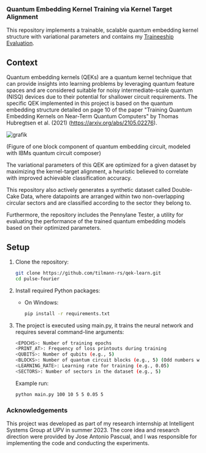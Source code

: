 ### Quantum Embedding Kernel Training via Kernel Target Alignment

This repository implements a trainable, scalable quantum embedding kernel structure with variational parameters and contains my [Traineeship Evaluation](Traineeship_Certificate_Tilmann.pdf).


## Context

Quantum embedding kernels (QEKs) are a quantum kernel technique that can provide insights into learning problems by leveraging quantum feature spaces and are considered suitable for noisy intermediate-scale quantum (NISQ) devices due to their potential for shallower circuit requirements. The specific QEK implemented in this project is based on the quantum embedding structure detailed on page 10 of the paper "Training Quantum Embedding Kernels on Near-Term Quantum Computers" by Thomas Hubregtsen et al. (2021) (https://arxiv.org/abs/2105.02276). 

![grafik](https://github.com/user-attachments/assets/5b9b11c8-2b63-4c5a-a00c-95616cfffa59)

(Figure of one block component of quantum embedding circuit, modeled with IBMs quantum circuit composer)

The variational parameters of this QEK are optimized for a given dataset by maximizing the kernel-target alignment, a heuristic believed to correlate with improved achievable classification accuracy.

This repository also actively generates a synthetic dataset called Double-Cake Data, where datapoints are arranged within two non-overlapping circular sectors and are classified according to the sector they belong to.

Furthermore, the repository includes the Pennylane Tester, a utility for evaluating the performance of the trained quantum embedding models based on their optimized parameters.



## Setup

1. Clone the repository:
    ```bash
    git clone https://github.com/tilmann-rs/qek-learn.git
    cd pulse-fourier
    ```

2. Install required Python packages:
    - On Windows:
      ```bash
      pip install -r requirements.txt
      ```

3. The project is executed using main.py, it trains the neural network and requires several command-line arguments:
    ```bash
    <EPOCHS>: Number of training epochs
    <PRINT_AT>: Frequency of loss printouts during training 
    <QUBITS>: Number of qubits (e.g., 5)
    <BLOCKS>: Number of quantum circuit blocks (e.g., 5) (Odd numbers work better currently)
    <LEARNING_RATE>: Learning rate for training (e.g., 0.05)
    <SECTORS>: Number of sectors in the dataset (e.g., 5)
    ```

    Example run:
    ```bash
    python main.py 100 10 5 5 0.05 5
    ```
    


### Acknowledgements

This project was developed as part of my research internship at Intelligent Systems Group at UPV in summer 2023. The core idea and research direction were provided by Jose Antonio Pascual, and I was responsible for implementing the code and conducting the experiments.
